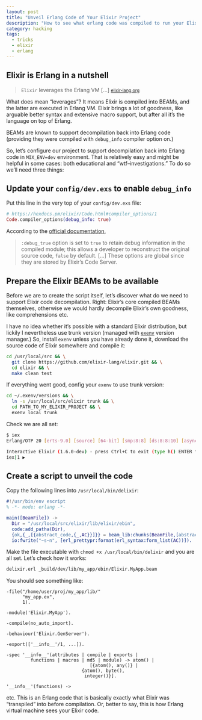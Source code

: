 ```yaml
---
layout: post
title: "Unveil Erlang Code of Your Elixir Project"
description: "How to see what erlang code was compiled to run your Elixir project"
category: hacking
tags:
  - tricks
  - elixir
  - erlang
---
```


## Elixir is Erlang in a nutshell

> `Elixir` leverages the Erlang VM [...]
<small>[elixir-lang.org](https://elixir-lang.org/)</small>

What does mean “leverages”? It means Elixir is compiled into BEAMs, and the latter are
executed in Erlang VM. Elixir brings a lot of goodness, like arguable better syntax and
extensive macro support, but after all it’s the language on top of Erlang.

BEAMs are known to support decompilation back into Erlang code (providing they were
compiled with `debug_info` compiler option on.)

So, let’s configure our project to support decompilation back into Erlang code
in `MIX_ENV=dev` environment. That is relatively easy and might be helpful in some cases:
both educational and “wtf–investigations.” To do so we’ll need three things:

## Update your `config/dev.exs` to enable `debug_info`

Put this line in the very top of your `config/dev.exs` file:

```elixir
# https://hexdocs.pm/elixir/Code.html#compiler_options/1
Code.compiler_options(debug_info: true)
```

According to the [official documentation](https://hexdocs.pm/elixir/Code.html#compiler_options/1),

> `:debug_true` option is set to `true` to retain debug information in the compiled
module; this allows a developer to reconstruct the original source code, `false` by default.
[...]
These options are global since they are stored by Elixir’s Code Server.

## Prepare the Elixir BEAMs to be available

Before we are to create the script itself, let’s discover what do we need to support
Elixir code decompilation. Right: Elixir’s core compiled BEAMs themselves,
otherwise we would hardly decompile Elixir’s own goodness, like comprehensions etc.

I have no idea whether it’s possible with a standard Elixir distribution, but lickily
I nevertheless use trunk version (managed with [`exenv`](https://github.com/mururu/exenv)
version manager.) So, install `exenv` unless you have already done it, download
the source code of Elixir somewhere and compile it:

```bash
cd /usr/local/src && \
  git clone https://github.com/elixir-lang/elixir.git && \
  cd elixir && \
  make clean test
```

If everything went good, config your `exenv` to use trunk version:

```bash
cd ~/.exenv/versions && \
  ln -s /usr/local/src/elixir trunk && \
  cd PATH_TO_MY_ELIXIR_PROJECT && \
  exenv local trunk
```

Check we are all set:

```bash
$ iex
Erlang/OTP 20 [erts-9.0] [source] [64-bit] [smp:8:8] [ds:8:8:10] [async-threads:10] [hipe] [kernel-poll:false]

Interactive Elixir (1.6.0-dev) - press Ctrl+C to exit (type h() ENTER for help)
iex|1 ▶ 
```

## Create a script to unveil the code

Copy the following lines into `/usr/local/bin/delixir`:

```erlang
#!/usr/bin/env escript
% -*- mode: erlang -*-

main([BeamFile]) ->
  Dir = "/usr/local/src/elixir/lib/elixir/ebin",
  code:add_patha(Dir),
  {ok,{_,[{abstract_code,{_,AC}}]}} = beam_lib:chunks(BeamFile,[abstract_code]),
  io:fwrite("~s~n", [erl_prettypr:format(erl_syntax:form_list(AC))]).
```

Make the file executable with `chmod +x /usr/local/bin/delixir` and you are all set.
Let’s check how it works:

```bash
delixir.erl _build/dev/lib/my_app/ebin/Elixir.MyApp.beam
```

You should see something like:

```
-file("/home/user/proj/my_app/lib/"
      "my_app.ex",
      1).

-module('Elixir.MyApp').

-compile(no_auto_import).

-behaviour('Elixir.GenServer').

-export(['__info__'/1, ...]).

-spec '__info__'(attributes | compile | exports |
		 functions | macros | md5 | module) -> atom() |
						       [{atom(), any()} |
							{atom(), byte(),
							 integer()}].

'__info__'(functions) ->
```

etc. This is an Erlang code that is basically exactly what Elixir was 
“transpiled” into before compilation. Or, better to say, this is how
Erlang virtual machine sees your Elixir code.
